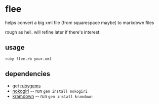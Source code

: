 # flee

helps convert a big xml file (from squarespace maybe) to markdown files

rough as hell. will refine later if there's interest.

## usage

`ruby flee.rb your.xml`

## dependencies

* get [rubygems](http://rubygems.org/pages/download)
* [nokogiri](http://rubygems.org/gems/nokogiri) -- run `gem install nokogiri`
* [kramdown](http://rubygems.org/gems/kramdown) -- run `gem install kramdown`